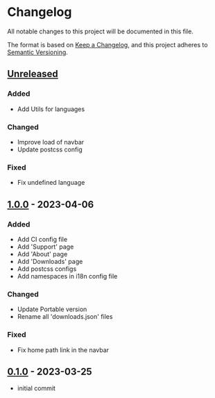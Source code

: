 # Changelog

All notable changes to this project will be documented in this file.

The format is based on [Keep a Changelog](https://keepachangelog.com/en/1.0.0/),
and this project adheres to [Semantic Versioning](https://semver.org/spec/v2.0.0.html).

## [Unreleased]

### Added

- Add Utils for languages

### Changed

- Improve load of navbar
- Update postcss config

### Fixed

- Fix undefined language

## [1.0.0] - 2023-04-06

### Added

- Add CI config file
- Add 'Support' page
- Add 'About' page
- Add 'Downloads' page
- Add postcss configs
- Add namespaces in i18n config file

### Changed

- Update Portable version
- Rename all 'downloads.json' files

### Fixed

- Fix home path link in the navbar

## [0.1.0] - 2023-03-25

- initial commit

[unreleased]: https://github.com/wureset-tools/wureset.com/compare/v1.0.0...HEAD
[1.0.0]: https://github.com/wureset-tools/wureset.com/compare/v0.1.0...v1.0.0
[0.1.0]: https://github.com/wureset-tools/wureset.com/releases/tag/v0.1.0
